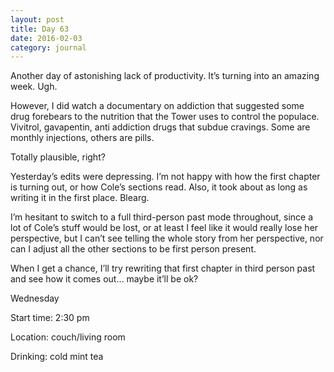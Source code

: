```yaml
---
layout: post
title: Day 63
date: 2016-02-03
category: journal
---
```


Another day of astonishing lack of productivity. It’s turning into an amazing week. Ugh. 

However, I did watch a documentary on addiction that suggested some drug forebears to the nutrition that the Tower uses to control the populace. Vivitrol, gavapentin, anti addiction drugs that subdue cravings. Some are monthly injections, others are pills. 

Totally plausible, right? 

Yesterday’s edits were depressing. I’m not happy with how the first chapter is turning out, or how Cole’s sections read. Also, it took about as long as writing it in the first place. Blearg. 

I’m hesitant to switch to a full third-person past mode throughout, since a lot of Cole’s stuff would be lost, or at least I feel like it would really lose her perspective, but I can’t see telling the whole story from her perspective, nor can I adjust all the other sections to be first person present. 

When I get a chance, I’ll try rewriting that first chapter in third person past and see how it comes out… maybe it’ll be ok?


Wednesday

Start time: 2:30 pm

Location: couch/living room

Drinking: cold mint tea
